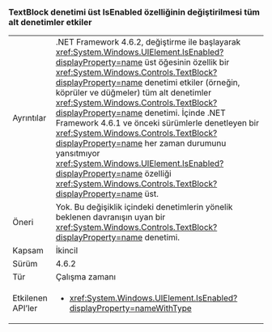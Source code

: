 ### <a name="changing-the-isenabled-property-of-the-parent-of-a-textblock-control-affects-any-child-controls"></a>TextBlock denetimi üst IsEnabled özelliğinin değiştirilmesi tüm alt denetimler etkiler

|   |   |
|---|---|
|Ayrıntılar|.NET Framework 4.6.2, değiştirme ile başlayarak <xref:System.Windows.UIElement.IsEnabled?displayProperty=name> üst öğesinin özellik bir <xref:System.Windows.Controls.TextBlock?displayProperty=name> denetimi etkiler (örneğin, köprüler ve düğmeler) tüm alt denetimler <xref:System.Windows.Controls.TextBlock?displayProperty=name> denetimi. İçinde .NET Framework 4.6.1 ve önceki sürümlerle denetleyen bir <xref:System.Windows.Controls.TextBlock?displayProperty=name> her zaman durumunu yansıtmıyor <xref:System.Windows.UIElement.IsEnabled?displayProperty=name> özelliği <xref:System.Windows.Controls.TextBlock?displayProperty=name> üst.|
|Öneri|Yok. Bu değişiklik içindeki denetimlerin yönelik beklenen davranışın uyan bir <xref:System.Windows.Controls.TextBlock?displayProperty=name> denetimi.|
|Kapsam|İkincil|
|Sürüm|4.6.2|
|Tür|Çalışma zamanı|
|Etkilenen API’ler|<ul><li><xref:System.Windows.UIElement.IsEnabled?displayProperty=nameWithType></li></ul>|

